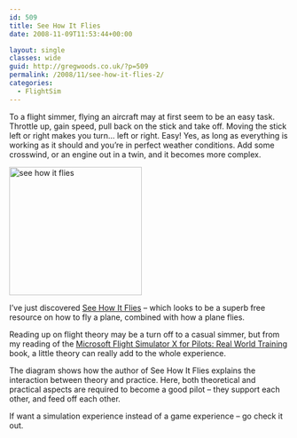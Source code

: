 ```yaml
---
id: 509
title: See How It Flies
date: 2008-11-09T11:53:44+00:00

layout: single
classes: wide
guid: http://gregwoods.co.uk/?p=509
permalink: /2008/11/see-how-it-flies-2/
categories:
  - FlightSim
---
```

To a flight simmer, flying an aircraft may at first seem to be an easy task. Throttle up, gain speed, pull back on the stick and take off. Moving the stick left or right makes you turn… left or right. Easy! Yes, as long as everything is working as it should and you’re in perfect weather conditions. Add some crosswind, or an engine out in a twin, and it becomes more complex.

<img src="http://gregwoods.co.uk/wp-content/uploads/2015/04/see-how-it-flies.jpg" alt="see how it flies" width="239" height="231" class="alignleft size-full wp-image-510" /> 

I’ve just discovered <a href="http://www.av8n.com/how/" target="_blank">See How It Flies</a> – which looks to be a superb free resource on how to fly a plane, combined with how a plane flies.

Reading up on flight theory may be a turn off to a casual simmer, but from my reading of the [Microsoft Flight Simulator X for Pilots: Real World Training](http://www.amazon.co.uk/gp/product/0764588222/ref=as_li_tl?ie=UTF8&camp=1634&creative=19450&creativeASIN=0764588222&linkCode=as2&tag=thscagrtoyo-21&linkId=5FLN5SF3PLVIW6UK)<img src="http://ir-uk.amazon-adsystem.com/e/ir?t=thscagrtoyo-21&#038;l=as2&#038;o=2&#038;a=0764588222" width="1" height="1" border="0" alt="" style="border:none !important; margin:0px !important;" />  
book, a little theory can really add to the whole experience.

The diagram shows how the author of See How It Flies explains the interaction between theory and practice. Here, both theoretical and practical aspects are required to become a good pilot – they support each other, and feed off each other.

If want a simulation experience instead of a game experience – go check it out.